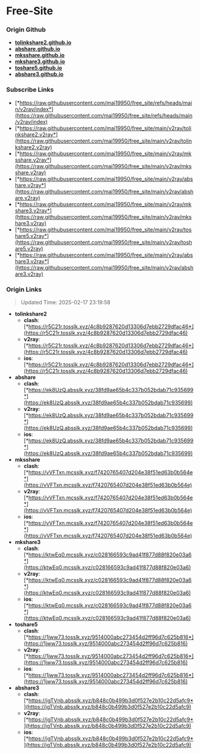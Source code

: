 # Free-Site

### Origin Github

- [**tolinkshare2.github.io**](https://github.com/tolinkshare2/tolinkshare2.github.io)
- [**abshare.github.io**](https://github.com/abshare/abshare.github.io)
- [**mksshare.github.io**](https://github.com/mksshare/mksshare.github.io)
- [**mkshare3.github.io**](https://github.com/mkshare3/mkshare3.github.io)
- [**toshare5.github.io**](https://github.com/toshare5/toshare5.github.io)
- [**abshare3.github.io**](https://github.com/abshare3/abshare3.github.io)

### Subscribe Links

- [*https://raw.githubusercontent.com/mai19950/free_site/refs/heads/main/v2ray/index*](https://raw.githubusercontent.com/mai19950/free_site/refs/heads/main/v2ray/index)
- [*https://raw.githubusercontent.com/mai19950/free_site/main/v2ray/tolinkshare2.v2ray*](https://raw.githubusercontent.com/mai19950/free_site/main/v2ray/tolinkshare2.v2ray)
- [*https://raw.githubusercontent.com/mai19950/free_site/main/v2ray/mksshare.v2ray*](https://raw.githubusercontent.com/mai19950/free_site/main/v2ray/mksshare.v2ray)
- [*https://raw.githubusercontent.com/mai19950/free_site/main/v2ray/abshare.v2ray*](https://raw.githubusercontent.com/mai19950/free_site/main/v2ray/abshare.v2ray)
- [*https://raw.githubusercontent.com/mai19950/free_site/main/v2ray/mkshare3.v2ray*](https://raw.githubusercontent.com/mai19950/free_site/main/v2ray/mkshare3.v2ray)
- [*https://raw.githubusercontent.com/mai19950/free_site/main/v2ray/toshare5.v2ray*](https://raw.githubusercontent.com/mai19950/free_site/main/v2ray/toshare5.v2ray)
- [*https://raw.githubusercontent.com/mai19950/free_site/main/v2ray/abshare3.v2ray*](https://raw.githubusercontent.com/mai19950/free_site/main/v2ray/abshare3.v2ray)

### Origin Links

> Updated Time: 2025-02-17 23:19:58

- **tolinkshare2**
  - **clash**: [*https://r5C21r.tosslk.xyz/4c8b9287620d13306d7ebb2729dfac46*](https://r5C21r.tosslk.xyz/4c8b9287620d13306d7ebb2729dfac46)
  - **v2ray**: [*https://r5C21r.tosslk.xyz/4c8b9287620d13306d7ebb2729dfac46*](https://r5C21r.tosslk.xyz/4c8b9287620d13306d7ebb2729dfac46)
  - **ios**: [*https://r5C21r.tosslk.xyz/4c8b9287620d13306d7ebb2729dfac46*](https://r5C21r.tosslk.xyz/4c8b9287620d13306d7ebb2729dfac46)
- **abshare**
  - **clash**: [*https://ek8UzQ.absslk.xyz/38fd9ae65b4c337b052bdab71c935699*](https://ek8UzQ.absslk.xyz/38fd9ae65b4c337b052bdab71c935699)
  - **v2ray**: [*https://ek8UzQ.absslk.xyz/38fd9ae65b4c337b052bdab71c935699*](https://ek8UzQ.absslk.xyz/38fd9ae65b4c337b052bdab71c935699)
  - **ios**: [*https://ek8UzQ.absslk.xyz/38fd9ae65b4c337b052bdab71c935699*](https://ek8UzQ.absslk.xyz/38fd9ae65b4c337b052bdab71c935699)
- **mksshare**
  - **clash**: [*https://vVFTxn.mcsslk.xyz/f7420765407d204e38f51ed63b0b564e*](https://vVFTxn.mcsslk.xyz/f7420765407d204e38f51ed63b0b564e)
  - **v2ray**: [*https://vVFTxn.mcsslk.xyz/f7420765407d204e38f51ed63b0b564e*](https://vVFTxn.mcsslk.xyz/f7420765407d204e38f51ed63b0b564e)
  - **ios**: [*https://vVFTxn.mcsslk.xyz/f7420765407d204e38f51ed63b0b564e*](https://vVFTxn.mcsslk.xyz/f7420765407d204e38f51ed63b0b564e)
- **mkshare3**
  - **clash**: [*https://ktwEq0.mcsslk.xyz/c028166593c9ad41f877d88f820e03a6*](https://ktwEq0.mcsslk.xyz/c028166593c9ad41f877d88f820e03a6)
  - **v2ray**: [*https://ktwEq0.mcsslk.xyz/c028166593c9ad41f877d88f820e03a6*](https://ktwEq0.mcsslk.xyz/c028166593c9ad41f877d88f820e03a6)
  - **ios**: [*https://ktwEq0.mcsslk.xyz/c028166593c9ad41f877d88f820e03a6*](https://ktwEq0.mcsslk.xyz/c028166593c9ad41f877d88f820e03a6)
- **toshare5**
  - **clash**: [*https://1jww73.tosslk.xyz/9514000abc273454d2ff96d7c625b816*](https://1jww73.tosslk.xyz/9514000abc273454d2ff96d7c625b816)
  - **v2ray**: [*https://1jww73.tosslk.xyz/9514000abc273454d2ff96d7c625b816*](https://1jww73.tosslk.xyz/9514000abc273454d2ff96d7c625b816)
  - **ios**: [*https://1jww73.tosslk.xyz/9514000abc273454d2ff96d7c625b816*](https://1jww73.tosslk.xyz/9514000abc273454d2ff96d7c625b816)
- **abshare3**
  - **clash**: [*https://jgTVnb.absslk.xyz/b848c0b499b3d0f527e2b10c22d5afc9*](https://jgTVnb.absslk.xyz/b848c0b499b3d0f527e2b10c22d5afc9)
  - **v2ray**: [*https://jgTVnb.absslk.xyz/b848c0b499b3d0f527e2b10c22d5afc9*](https://jgTVnb.absslk.xyz/b848c0b499b3d0f527e2b10c22d5afc9)
  - **ios**: [*https://jgTVnb.absslk.xyz/b848c0b499b3d0f527e2b10c22d5afc9*](https://jgTVnb.absslk.xyz/b848c0b499b3d0f527e2b10c22d5afc9)
